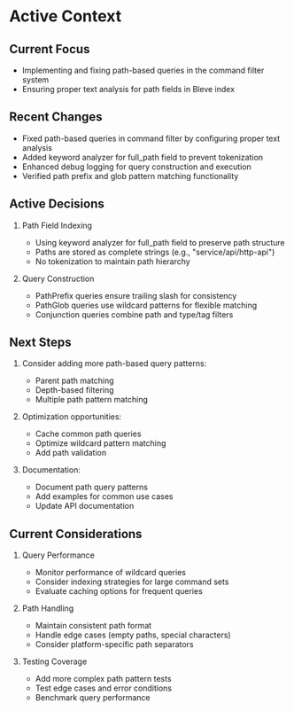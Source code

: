 # Active Context

## Current Focus
- Implementing and fixing path-based queries in the command filter system
- Ensuring proper text analysis for path fields in Bleve index

## Recent Changes
- Fixed path-based queries in command filter by configuring proper text analysis
- Added keyword analyzer for full_path field to prevent tokenization
- Enhanced debug logging for query construction and execution
- Verified path prefix and glob pattern matching functionality

## Active Decisions
1. Path Field Indexing
   - Using keyword analyzer for full_path field to preserve path structure
   - Paths are stored as complete strings (e.g., "service/api/http-api")
   - No tokenization to maintain path hierarchy

2. Query Construction
   - PathPrefix queries ensure trailing slash for consistency
   - PathGlob queries use wildcard patterns for flexible matching
   - Conjunction queries combine path and type/tag filters

## Next Steps
1. Consider adding more path-based query patterns:
   - Parent path matching
   - Depth-based filtering
   - Multiple path pattern matching

2. Optimization opportunities:
   - Cache common path queries
   - Optimize wildcard pattern matching
   - Add path validation

3. Documentation:
   - Document path query patterns
   - Add examples for common use cases
   - Update API documentation

## Current Considerations
1. Query Performance
   - Monitor performance of wildcard queries
   - Consider indexing strategies for large command sets
   - Evaluate caching options for frequent queries

2. Path Handling
   - Maintain consistent path format
   - Handle edge cases (empty paths, special characters)
   - Consider platform-specific path separators

3. Testing Coverage
   - Add more complex path pattern tests
   - Test edge cases and error conditions
   - Benchmark query performance 